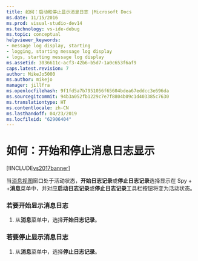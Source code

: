 ```yaml
---
title: 如何：启动和停止显示消息日志 |Microsoft Docs
ms.date: 11/15/2016
ms.prod: visual-studio-dev14
ms.technology: vs-ide-debug
ms.topic: conceptual
helpviewer_keywords:
- message log display, starting
- logging, starting message log display
- logs, starting message log display
ms.assetid: 3036611c-acf3-42b6-b5d7-1a0c653f6af9
caps.latest.revision: 7
author: MikeJo5000
ms.author: mikejo
manager: jillfra
ms.openlocfilehash: 9f1fd5a7b7951056f65604bdea67eddcc3e696da
ms.sourcegitcommit: 94b3a052fb1229c7e7f8804b09c1d403385c7630
ms.translationtype: HT
ms.contentlocale: zh-CN
ms.lasthandoff: 04/23/2019
ms.locfileid: "62906404"
---
```

# <a name="how-to-start-and-stop-the-message-log-display"></a>如何：开始和停止消息日志显示
[!INCLUDE[vs2017banner](../includes/vs2017banner.md)]

当[消息视图](../debugger/messages-view.md)窗口处于活动状态，**开始日志记录**或**停止日志记录**选择显示在 Spy + +**消息**菜单中，并对应**启动日志记录**或**停止日志记录**工具栏按钮将变为活动状态。  
  
### <a name="to-start-the-message-log-display"></a>若要开始显示消息日志  
  
1. 从**消息**菜单中，选择**开始日志记录**。  
  
### <a name="to-stop-the-message-log-display"></a>若要停止显示消息日志  
  
1. 从**消息**菜单中，选择**停止日志记录**。
